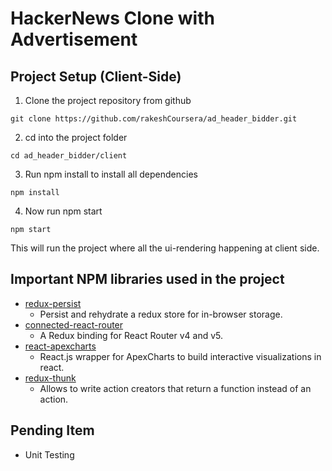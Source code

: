 # HackerNews Clone with Advertisement

## Project Setup (Client-Side)
1. Clone the project repository from github
```
git clone https://github.com/rakeshCoursera/ad_header_bidder.git
```
2. cd into the project folder
```
cd ad_header_bidder/client
```
3. Run npm install to install all dependencies
```
npm install
```
4. Now run npm start
```
npm start
```
This will run the project where all the ui-rendering happening at client side.


## Important NPM libraries used in the project
* [redux-persist](https://www.npmjs.com/package/redux-persist)
  * Persist and rehydrate a redux store for in-browser storage.
* [connected-react-router](https://www.npmjs.com/package/connected-react-router)
  * A Redux binding for React Router v4 and v5.
* [react-apexcharts](https://www.npmjs.com/package/react-apexcharts)
  * React.js wrapper for ApexCharts to build interactive visualizations in react.
* [redux-thunk](https://www.npmjs.com/package/redux-thunk)
  * Allows to write action creators that return a function instead of an action.

## Pending Item
* Unit Testing






